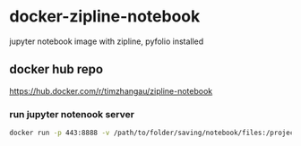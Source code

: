 # docker-zipline-notebook
jupyter notebook image with zipline, pyfolio installed

## docker hub repo
https://hub.docker.com/r/timzhangau/zipline-notebook

### run jupyter notenook server
```bash
docker run -p 443:8888 -v /path/to/folder/saving/notebook/files:/projects -e PW_HASH="u'{YourHashedPasswordHere}'" -d timzhangau/zipline-notebook

```